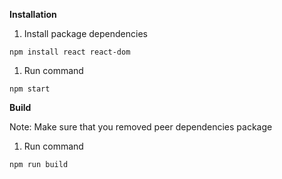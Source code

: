 **Installation**

1. Install package dependencies

```
npm install react react-dom
```

1. Run command

```
npm start
```

**Build**

Note: Make sure that you removed peer dependencies package

1. Run command

```
npm run build
```
